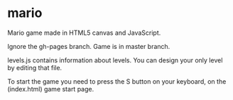 mario
=====

Mario game made in HTML5 canvas and JavaScript.

Ignore the gh-pages branch. Game is in master branch.

levels.js contains information about levels.
You can design your only level by editing that file.

To start the game you need to press the S button on your keyboard, on the (index.html) game start page.
